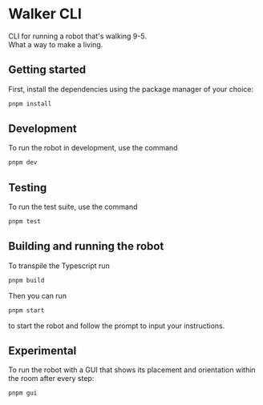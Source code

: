 # Walker CLI

CLI for running a robot that's walking 9-5.<br/>What a way to make a living.

## Getting started

First, install the dependencies using the package manager of your choice:

```bash
pnpm install
```

## Development

To run the robot in development, use the command

```bash
pnpm dev
```

## Testing

To run the test suite, use the command

```bash
pnpm test
```

## Building and running the robot

To transpile the Typescript run

```bash
pnpm build
```

Then you can run

```bash
pnpm start
```

to start the robot and follow the prompt to input your instructions.

## Experimental

To run the robot with a GUI that shows its placement and orientation within the room after every step:

```bash
pnpm gui
```
